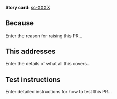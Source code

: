 **Story card:** [sc-XXXX](URL)

## Because

Enter the reason for raising this PR...

## This addresses

Enter the details of what all this covers...

## Test instructions

Enter detailed instructions for how to test this PR...